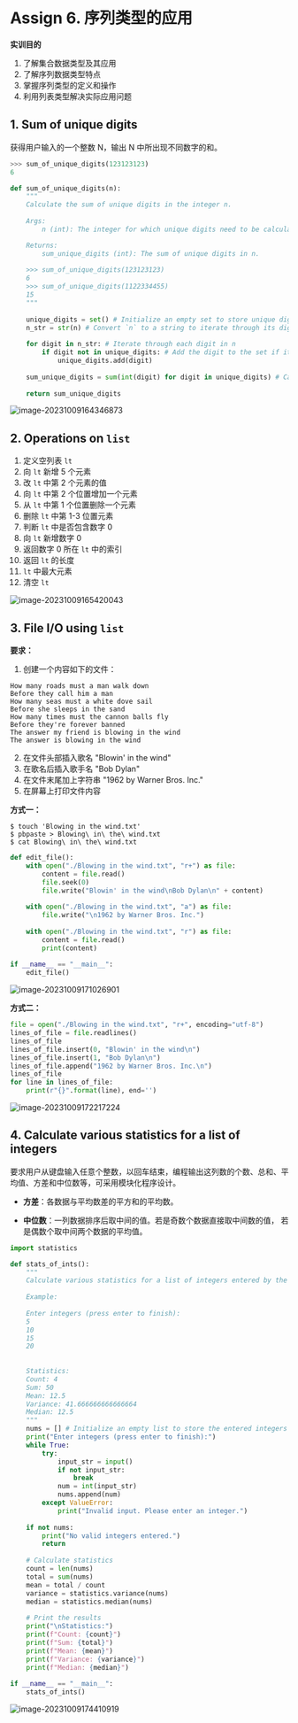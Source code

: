 # Assign 6. 序列类型的应用

**实训目的**

1.   了解集合数据类型及其应用
2.   了解序列数据类型特点
3.   掌握序列类型的定义和操作
4.   利用列表类型解决实际应用问题

## 1. Sum of unique digits

获得用户输入的一个整数 N，输出 N 中所出现不同数字的和。

``` python
>>> sum_of_unique_digits(123123123)
6
```



``` python title="sum_of_unique_digits" linenums="1"
def sum_of_unique_digits(n):
    """
    Calculate the sum of unique digits in the integer n.
    
    Args:
        n (int): The integer for which unique digits need to be calculated.

    Returns:
        sum_unique_digits (int): The sum of unique digits in n.
    
    >>> sum_of_unique_digits(123123123)
    6
    >>> sum_of_unique_digits(1122334455)
    15
    """
    
    unique_digits = set() # Initialize an empty set to store unique digits
    n_str = str(n) # Convert `n` to a string to iterate through its digits
    
    for digit in n_str: # Iterate through each digit in n
        if digit not in unique_digits: # Add the digit to the set if it's not already in it
            unique_digits.add(digit)
    
    sum_unique_digits = sum(int(digit) for digit in unique_digits) # Calculate the sum of unique digits
    
    return sum_unique_digits
```

![image-20231009164346873](./assets/image-20231009164346873.png)

## 2. Operations on `list`

1.   定义空列表 `lt`
2.   向 `lt` 新增 5 个元素
3.   改 `lt` 中第 2 个元素的值
4.   向 `lt` 中第 2 个位置增加一个元素
5.   从 `lt` 中第 1 个位置删除一个元素
6.   删除 `lt` 中第 1-3 位置元素
7.   判断 `lt` 中是否包含数字 0
8.    向 `lt` 新增数字 0
9.   返回数字 0 所在 `lt` 中的索引
10.   返回 `lt` 的长度
11.   `lt` 中最大元素
12.   清空 `lt`

![image-20231009165420043](./assets/image-20231009165420043.png)

## 3. File I/O using `list`

**要求：**

1.   创建一个内容如下的文件：

```title="Blowing in the wind.txt"
How many roads must a man walk down
Before they call him a man
How many seas must a white dove sail
Before she sleeps in the sand
How many times must the cannon balls fly
Before they're forever banned
The answer my friend is blowing in the wind
The answer is blowing in the wind

```

2.   在文件头部插入歌名 "Blowin' in the wind"
3.   在歌名后插入歌手名 "Bob Dylan"
4.   在文件末尾加上字符串 "1962 by Warner Bros. Inc."
5.   在屏幕上打印文件内容

**方式一：**

```shell
$ touch 'Blowing in the wind.txt'
$ pbpaste > Blowing\ in\ the\ wind.txt
$ cat Blowing\ in\ the\ wind.txt
```

``` python title="file_io_using_list.py" linenums="1"
def edit_file():
    with open("./Blowing in the wind.txt", "r+") as file:
        content = file.read()
        file.seek(0)
        file.write("Blowin' in the wind\nBob Dylan\n" + content)
        
    with open("./Blowing in the wind.txt", "a") as file:
        file.write("\n1962 by Warner Bros. Inc.")
        
    with open("./Blowing in the wind.txt", "r") as file:
        content = file.read()
        print(content)
        
if __name__ == "__main__":
    edit_file()

```

![image-20231009171026901](./assets/image-20231009171026901.png)

**方式二：**

``` python
file = open("./Blowing in the wind.txt", "r+", encoding="utf-8")
lines_of_file = file.readlines()
lines_of_file
lines_of_file.insert(0, "Blowin' in the wind\n")
lines_of_file.insert(1, "Bob Dylan\n")
lines_of_file.append("1962 by Warner Bros. Inc.\n")
lines_of_file
for line in lines_of_file:
    print(r"{}".format(line), end='')
```

![image-20231009172217224](./assets/image-20231009172217224.png)

## 4. Calculate various statistics for a list of integers

要求用户从键盘输入任意个整数，以回车结束，编程输出这列数的个数、总和、平均值、方差和中位数等，可采用模块化程序设计。

- **方差**：各数据与平均数差的平方和的平均数。

- **中位数**：一列数据排序后取中间的值。若是奇数个数据直接取中间数的值， 若是偶数个取中间两个数据的平均值。

``` python title="stats_of_ints.py" linenums="1"
import statistics

def stats_of_ints():
    """
    Calculate various statistics for a list of integers entered by the user.
    
    Example:
        
    Enter integers (press enter to finish):
    5
    10
    15
    20
    
    
    Statistics:
    Count: 4
    Sum: 50
    Mean: 12.5
    Variance: 41.666666666666664
    Median: 12.5
    """
    nums = [] # Initialize an empty list to store the entered integers
    print("Enter integers (press enter to finish):")
    while True:
        try:
            input_str = input()
            if not input_str:
                break
            num = int(input_str)
            nums.append(num)
        except ValueError:
            print("Invalid input. Please enter an integer.")
            
    if not nums:
        print("No valid integers entered.")
        return
    
    # Calculate statistics
    count = len(nums)
    total = sum(nums)
    mean = total / count
    variance = statistics.variance(nums)
    median = statistics.median(nums)
    
    # Print the results
    print("\nStatistics:")
    print(f"Count: {count}")
    print(f"Sum: {total}")
    print(f"Mean: {mean}")
    print(f"Variance: {variance}")
    print(f"Median: {median}")
    
if __name__ == "__main__":
    stats_of_ints()
```

![image-20231009174410919](./assets/image-20231009174410919.png)


